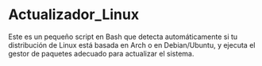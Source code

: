 # Actualizador_Linux
Este es un pequeño script en Bash que detecta automáticamente si tu distribución de Linux está basada en Arch o en Debian/Ubuntu, y ejecuta el gestor de paquetes adecuado para actualizar el sistema.

